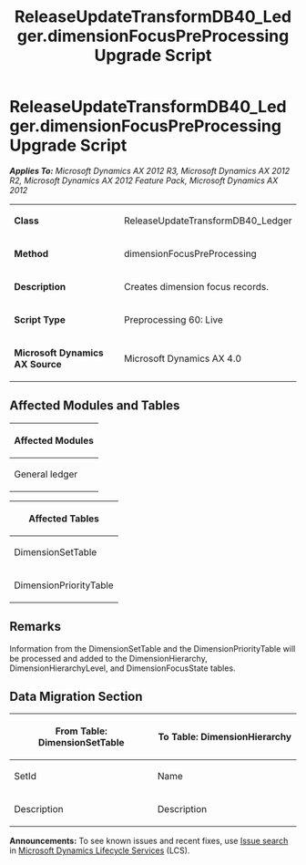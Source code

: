﻿---
title: ReleaseUpdateTransformDB40_Ledger.dimensionFocusPreProcessing Upgrade Script
TOCTitle: ReleaseUpdateTransformDB40_Ledger.dimensionFocusPreProcessing Upgrade Script
ms:assetid: da8e4e4c-ffab-854b-c62c-59506bfe61fb
ms:mtpsurl: https://msdn.microsoft.com/en-us/library/JJ737151(v=AX.60)
ms:contentKeyID: 49711595
ms.date: 05/18/2015
mtps_version: v=AX.60
---

# ReleaseUpdateTransformDB40\_Ledger.dimensionFocusPreProcessing Upgrade Script 


_**Applies To:** Microsoft Dynamics AX 2012 R3, Microsoft Dynamics AX 2012 R2, Microsoft Dynamics AX 2012 Feature Pack, Microsoft Dynamics AX 2012_

<table>
<colgroup>
<col style="width: 50%" />
<col style="width: 50%" />
</colgroup>
<tbody>
<tr class="odd">
<td><p><strong>Class</strong></p></td>
<td><p>ReleaseUpdateTransformDB40_Ledger</p></td>
</tr>
<tr class="even">
<td><p><strong>Method</strong></p></td>
<td><p>dimensionFocusPreProcessing</p></td>
</tr>
<tr class="odd">
<td><p><strong>Description</strong></p></td>
<td><p>Creates dimension focus records.</p></td>
</tr>
<tr class="even">
<td><p><strong>Script Type</strong></p></td>
<td><p>Preprocessing 60: Live</p></td>
</tr>
<tr class="odd">
<td><p><strong>Microsoft Dynamics AX Source</strong></p></td>
<td><p>Microsoft Dynamics AX 4.0</p></td>
</tr>
</tbody>
</table>


## Affected Modules and Tables

<table>
<colgroup>
<col style="width: 100%" />
</colgroup>
<thead>
<tr class="header">
<th><p>Affected Modules</p></th>
</tr>
</thead>
<tbody>
<tr class="odd">
<td><p>General ledger</p></td>
</tr>
</tbody>
</table>


<table>
<colgroup>
<col style="width: 100%" />
</colgroup>
<thead>
<tr class="header">
<th><p>Affected Tables</p></th>
</tr>
</thead>
<tbody>
<tr class="odd">
<td><p>DimensionSetTable</p></td>
</tr>
<tr class="even">
<td><p>DimensionPriorityTable</p></td>
</tr>
</tbody>
</table>


## Remarks

Information from the DimensionSetTable and the DimensionPriorityTable will be processed and added to the DimensionHierarchy, DimensionHierarchyLevel, and DimensionFocusState tables.

## Data Migration Section

<table>
<colgroup>
<col style="width: 50%" />
<col style="width: 50%" />
</colgroup>
<thead>
<tr class="header">
<th><p>From Table: DimensionSetTable</p></th>
<th><p>To Table: DimensionHierarchy</p></th>
</tr>
</thead>
<tbody>
<tr class="odd">
<td><p>SetId</p></td>
<td><p>Name</p></td>
</tr>
<tr class="even">
<td><p>Description</p></td>
<td><p>Description</p></td>
</tr>
</tbody>
</table>

  
**Announcements:** To see known issues and recent fixes, use [Issue search](http://go.microsoft.com/fwlink/?linkid=389258) in [Microsoft Dynamics Lifecycle Services](http://go.microsoft.com/fwlink/?linkid=306505) (LCS).

